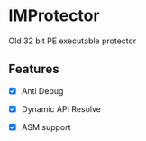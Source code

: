 # IMProtector
Old 32 bit PE executable protector 


## Features

- [x] Anti Debug
- [x] Dynamic API Resolve
- [X] ASM support 
 
